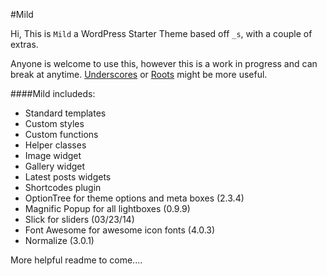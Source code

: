 #Mild

Hi, This is `Mild` a WordPress Starter Theme based off `_s`, with a couple of extras.

Anyone is welcome to use this, however this is a work in progress and can break at anytime. 
[Underscores](http://github.com/Automattic/_s) or [Roots](http://github.com/roots/roots) might be more useful.

####Mild includeds:
* Standard templates
* Custom styles
* Custom functions
* Helper classes
* Image widget
* Gallery widget
* Latest posts widgets
* Shortcodes plugin
* OptionTree for theme options and meta boxes (2.3.4)
* Magnific Popup for all lightboxes (0.9.9)
* Slick for sliders (03/23/14)
* Font Awesome for awesome icon fonts (4.0.3)
* Normalize (3.0.1)

More helpful readme to come....
